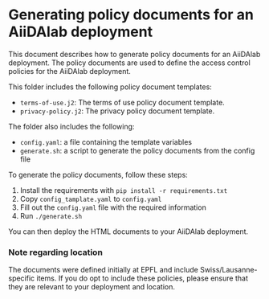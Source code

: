 # Generating policy documents for an AiiDAlab deployment

This document describes how to generate policy documents for an AiiDAlab deployment.
The policy documents are used to define the access control policies for the AiiDAlab deployment.

This folder includes the following policy document templates:

- `terms-of-use.j2`: The terms of use policy document template.
- `privacy-policy.j2`: The privacy policy document template.

The folder also includes the following:

- `config.yaml`: a file containing the template variables
- `generate.sh`: a script to generate the policy documents from the config file

To generate the policy documents, follow these steps:

1. Install the requirements with `pip install -r requirements.txt`
2. Copy `config_tamplate.yaml` to `config.yaml`
3. Fill out the `config.yaml` file with the required information
4. Run `./generate.sh`

You can then deploy the HTML documents to your AiiDAlab deployment.

### Note regarding location

The documents were defined initially at EPFL and include Swiss/Lausanne-specific items. If you do opt to include these policies, please ensure that they are relevant to your deployment and location.
